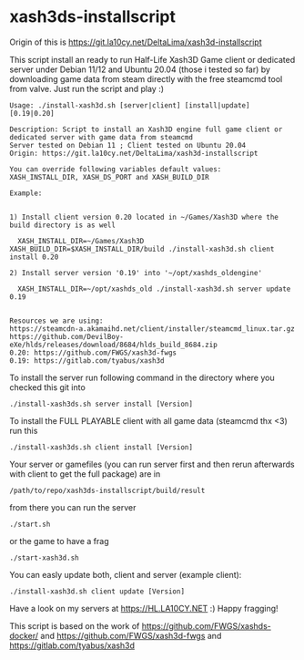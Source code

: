 # xash3ds-installscript

Origin of this is https://git.la10cy.net/DeltaLima/xash3d-installscript

This script install an ready to run Half-Life Xash3D Game client or dedicated server under Debian 11/12 and Ubuntu 20.04 (those i tested so far) by downloading game data from steam directly with the free steamcmd tool from valve.
Just run the script and play :) 

```
Usage: ./install-xash3d.sh [server|client] [install|update] [0.19|0.20]

Description: Script to install an Xash3D engine full game client or dedicated server with game data from steamcmd
Server tested on Debian 11 ; Client tested on Ubuntu 20.04
Origin: https://git.la10cy.net/DeltaLima/xash3d-installscript

You can override following variables default values:
XASH_INSTALL_DIR, XASH_DS_PORT and XASH_BUILD_DIR

Example:


1) Install client version 0.20 located in ~/Games/Xash3D where the build directory is as well
  
  XASH_INSTALL_DIR=~/Games/Xash3D XASH_BUILD_DIR=$XASH_INSTALL_DIR/build ./install-xash3d.sh client install 0.20
  
2) Install server version '0.19' into '~/opt/xashds_oldengine'

  XASH_INSTALL_DIR=~/opt/xashds_old ./install-xash3d.sh server update 0.19


Resources we are using:
https://steamcdn-a.akamaihd.net/client/installer/steamcmd_linux.tar.gz
https://github.com/DevilBoy-eXe/hlds/releases/download/8684/hlds_build_8684.zip
0.20: https://github.com/FWGS/xash3d-fwgs
0.19: https://gitlab.com/tyabus/xash3d
```

To install the server run following command in the directory where you checked this git into
```
./install-xash3ds.sh server install [Version]
```

To install the FULL PLAYABLE client with all game data (steamcmd thx <3) run this
```
./install-xash3ds.sh client install [Version]
```

Your server or gamefiles (you can run server first and then rerun afterwards with client to get the full package) are in
```
/path/to/repo/xash3ds-installscript/build/result
```

from there you can run the server 
```
./start.sh
```

or the game to have a frag
```
./start-xash3d.sh
```

You can easly update both, client and server (example client):
```
./install-xash3d.sh client update [Version]
```

Have a look on my servers at https://HL.LA10CY.NET :) Happy fragging!

This script is based on the work of https://github.com/FWGS/xashds-docker/ and https://github.com/FWGS/xash3d-fwgs and https://gitlab.com/tyabus/xash3d
